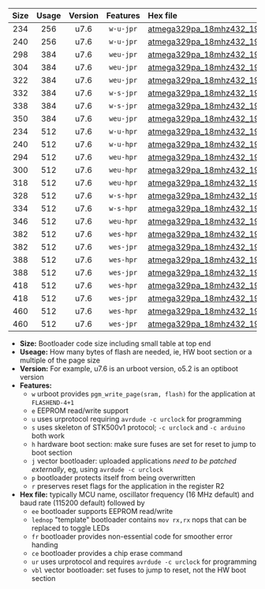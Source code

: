 |Size|Usage|Version|Features|Hex file|
|:-:|:-:|:-:|:-:|:--|
|234|256|u7.6|`w-u-jpr`|[atmega329pa_18mhz432_19200bps_ur_vbl.hex](https://raw.githubusercontent.com/stefanrueger/urboot/main//atmega329pa_18mhz432_19200bps_ur_vbl.hex)|
|240|256|u7.6|`w-u-jpr`|[atmega329pa_18mhz432_19200bps_lednop_ur_vbl.hex](https://raw.githubusercontent.com/stefanrueger/urboot/main//atmega329pa_18mhz432_19200bps_lednop_ur_vbl.hex)|
|298|384|u7.6|`weu-jpr`|[atmega329pa_18mhz432_19200bps_ee_ur_vbl.hex](https://raw.githubusercontent.com/stefanrueger/urboot/main//atmega329pa_18mhz432_19200bps_ee_ur_vbl.hex)|
|304|384|u7.6|`weu-jpr`|[atmega329pa_18mhz432_19200bps_ee_lednop_ur_vbl.hex](https://raw.githubusercontent.com/stefanrueger/urboot/main//atmega329pa_18mhz432_19200bps_ee_lednop_ur_vbl.hex)|
|322|384|u7.6|`weu-jpr`|[atmega329pa_18mhz432_19200bps_ee_lednop_fr_ur_vbl.hex](https://raw.githubusercontent.com/stefanrueger/urboot/main//atmega329pa_18mhz432_19200bps_ee_lednop_fr_ur_vbl.hex)|
|332|384|u7.6|`w-s-jpr`|[atmega329pa_18mhz432_19200bps_vbl.hex](https://raw.githubusercontent.com/stefanrueger/urboot/main//atmega329pa_18mhz432_19200bps_vbl.hex)|
|338|384|u7.6|`w-s-jpr`|[atmega329pa_18mhz432_19200bps_lednop_vbl.hex](https://raw.githubusercontent.com/stefanrueger/urboot/main//atmega329pa_18mhz432_19200bps_lednop_vbl.hex)|
|350|384|u7.6|`weu-jpr`|[atmega329pa_18mhz432_19200bps_ee_lednop_fr_ce_ur_vbl.hex](https://raw.githubusercontent.com/stefanrueger/urboot/main//atmega329pa_18mhz432_19200bps_ee_lednop_fr_ce_ur_vbl.hex)|
|234|512|u7.6|`w-u-hpr`|[atmega329pa_18mhz432_19200bps_ur.hex](https://raw.githubusercontent.com/stefanrueger/urboot/main//atmega329pa_18mhz432_19200bps_ur.hex)|
|240|512|u7.6|`w-u-hpr`|[atmega329pa_18mhz432_19200bps_lednop_ur.hex](https://raw.githubusercontent.com/stefanrueger/urboot/main//atmega329pa_18mhz432_19200bps_lednop_ur.hex)|
|294|512|u7.6|`weu-hpr`|[atmega329pa_18mhz432_19200bps_ee_ur.hex](https://raw.githubusercontent.com/stefanrueger/urboot/main//atmega329pa_18mhz432_19200bps_ee_ur.hex)|
|300|512|u7.6|`weu-hpr`|[atmega329pa_18mhz432_19200bps_ee_lednop_ur.hex](https://raw.githubusercontent.com/stefanrueger/urboot/main//atmega329pa_18mhz432_19200bps_ee_lednop_ur.hex)|
|318|512|u7.6|`weu-hpr`|[atmega329pa_18mhz432_19200bps_ee_lednop_fr_ur.hex](https://raw.githubusercontent.com/stefanrueger/urboot/main//atmega329pa_18mhz432_19200bps_ee_lednop_fr_ur.hex)|
|328|512|u7.6|`w-s-hpr`|[atmega329pa_18mhz432_19200bps.hex](https://raw.githubusercontent.com/stefanrueger/urboot/main//atmega329pa_18mhz432_19200bps.hex)|
|334|512|u7.6|`w-s-hpr`|[atmega329pa_18mhz432_19200bps_lednop.hex](https://raw.githubusercontent.com/stefanrueger/urboot/main//atmega329pa_18mhz432_19200bps_lednop.hex)|
|346|512|u7.6|`weu-hpr`|[atmega329pa_18mhz432_19200bps_ee_lednop_fr_ce_ur.hex](https://raw.githubusercontent.com/stefanrueger/urboot/main//atmega329pa_18mhz432_19200bps_ee_lednop_fr_ce_ur.hex)|
|382|512|u7.6|`wes-hpr`|[atmega329pa_18mhz432_19200bps_ee.hex](https://raw.githubusercontent.com/stefanrueger/urboot/main//atmega329pa_18mhz432_19200bps_ee.hex)|
|382|512|u7.6|`wes-jpr`|[atmega329pa_18mhz432_19200bps_ee_vbl.hex](https://raw.githubusercontent.com/stefanrueger/urboot/main//atmega329pa_18mhz432_19200bps_ee_vbl.hex)|
|388|512|u7.6|`wes-hpr`|[atmega329pa_18mhz432_19200bps_ee_lednop.hex](https://raw.githubusercontent.com/stefanrueger/urboot/main//atmega329pa_18mhz432_19200bps_ee_lednop.hex)|
|388|512|u7.6|`wes-jpr`|[atmega329pa_18mhz432_19200bps_ee_lednop_vbl.hex](https://raw.githubusercontent.com/stefanrueger/urboot/main//atmega329pa_18mhz432_19200bps_ee_lednop_vbl.hex)|
|418|512|u7.6|`wes-hpr`|[atmega329pa_18mhz432_19200bps_ee_lednop_fr.hex](https://raw.githubusercontent.com/stefanrueger/urboot/main//atmega329pa_18mhz432_19200bps_ee_lednop_fr.hex)|
|418|512|u7.6|`wes-jpr`|[atmega329pa_18mhz432_19200bps_ee_lednop_fr_vbl.hex](https://raw.githubusercontent.com/stefanrueger/urboot/main//atmega329pa_18mhz432_19200bps_ee_lednop_fr_vbl.hex)|
|460|512|u7.6|`wes-hpr`|[atmega329pa_18mhz432_19200bps_ee_lednop_fr_ce.hex](https://raw.githubusercontent.com/stefanrueger/urboot/main//atmega329pa_18mhz432_19200bps_ee_lednop_fr_ce.hex)|
|460|512|u7.6|`wes-jpr`|[atmega329pa_18mhz432_19200bps_ee_lednop_fr_ce_vbl.hex](https://raw.githubusercontent.com/stefanrueger/urboot/main//atmega329pa_18mhz432_19200bps_ee_lednop_fr_ce_vbl.hex)|

- **Size:** Bootloader code size including small table at top end
- **Useage:** How many bytes of flash are needed, ie, HW boot section or a multiple of the page size
- **Version:** For example, u7.6 is an urboot version, o5.2 is an optiboot version
- **Features:**
  + `w` urboot provides `pgm_write_page(sram, flash)` for the application at `FLASHEND-4+1`
  + `e` EEPROM read/write support
  + `u` uses urprotocol requiring `avrdude -c urclock` for programming
  + `s` uses skeleton of STK500v1 protocol; `-c urclock` and `-c arduino` both work
  + `h` hardware boot section: make sure fuses are set for reset to jump to boot section
  + `j` vector bootloader: uploaded applications *need to be patched externally*, eg, using `avrdude -c urclock`
  + `p` bootloader protects itself from being overwritten
  + `r` preserves reset flags for the application in the register R2
- **Hex file:** typically MCU name, oscillator frequency (16 MHz default) and baud rate (115200 default) followed by
  + `ee` bootloader supports EEPROM read/write
  + `lednop` "template" bootloader contains `mov rx,rx` nops that can be replaced to toggle LEDs
  + `fr` bootloader provides non-essential code for smoother error handing
  + `ce` bootloader provides a chip erase command
  + `ur` uses urprotocol and requires `avrdude -c urclock` for programming
  + `vbl` vector bootloader: set fuses to jump to reset, not the HW boot section
